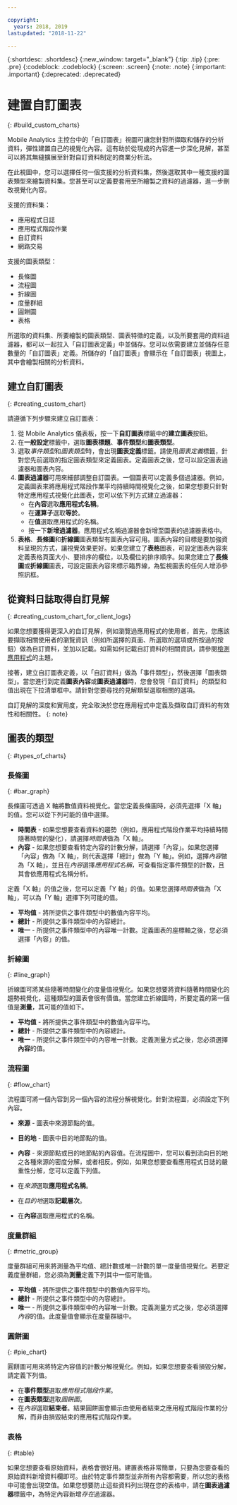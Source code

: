 ```yaml
---

copyright:
  years: 2018, 2019
lastupdated: "2018-11-22"

---
```


{:shortdesc: .shortdesc}
{:new_window: target="_blank"}
{:tip: .tip}
{:pre: .pre}
{:codeblock: .codeblock}
{:screen: .screen}
{:note: .note}
{:important: .important}
{:deprecated: .deprecated}

# 建置自訂圖表
{: #build_custom_charts}

Mobile Analytics 主控台中的「自訂圖表」視圖可讓您針對所擷取和儲存的分析資料，彈性建置自己的視覺化內容。這有助於從現成的內容進一步深化見解，甚至可以將其無縫擴展至針對自訂資料制定的商業分析法。

在此視圖中，您可以選擇任何一個支援的分析資料集，然後選取其中一種支援的圖表類型來繪製資料集。您甚至可以定義要套用至所繪製之資料的過濾器，進一步刪改視覺化內容。  

支援的資料集：
 * 應用程式日誌
 * 應用程式階段作業
 * 自訂資料
 * 網路交易
 
支援的圖表類型：
 * 長條圖
 * 流程圖
 * 折線圖
 * 度量群組 
 * 圓餅圖
 * 表格
 
所選取的資料集、所要繪製的圖表類型、圖表特徵的定義，以及所要套用的資料過濾器，都可以一起拉入「自訂圖表定義」中並儲存。您可以依需要建立並儲存任意數量的「自訂圖表」定義。所儲存的「自訂圖表」會顯示在「自訂圖表」視圖上，其中會繪製相關的分析資料。 

## 建立自訂圖表
{: #creating_custom_chart}

請遵循下列步驟來建立自訂圖表：

1.  從 Mobile Analytics 儀表板，按一下**自訂圖表**標籤中的**建立圖表**按鈕。
2.  在**一般設定**標籤中，選取**圖表標題**、**事件類型**和**圖表類型**。
3.  選取*事件類型*和*圖表類型*時，會出現**圖表定義**標籤。請使用*圖表定義*標籤，針對您先前選取的指定圖表類型來定義圖表。定義圖表之後，您可以設定圖表過濾器和圖表內容。
4.  **圖表過濾器**可用來細部調整自訂圖表。一個圖表可以定義多個過濾器。例如，定義圖表來將應用程式階段作業平均持續時間視覺化之後，如果您想要只針對特定應用程式視覺化此圖表，您可以依下列方式建立過濾器：
    * 在**內容**選取**應用程式名稱**。
    * 在**運算子**選取**等於**。
    * 在**值**選取應用程式的名稱。
    * 按一下**新增過濾器**。應用程式名稱過濾器會新增至圖表的過濾器表格中。
5.  **表格**、**長條圖**和**折線圖**圖表類型有圖表內容可用。圖表內容的目標是要加強資料呈現的方式，讓視覺效果更好。如果您建立了**表格**圖表，可設定圖表內容來定義表格頁面大小、要排序的欄位，以及欄位的排序順序。如果您建立了**長條圖**或**折線圖**圖表，可設定圖表內容來標示臨界線，為監視圖表的任何人增添參照訊框。

## 從資料日誌取得自訂見解
{: #creating_custom_chart_for_client_logs}    

如果您想要獲得更深入的自訂見解，例如瀏覽過應用程式的使用者，首先，您應該要擷取相關使用者的瀏覽資訊（例如所選擇的頁面、所選取的選項或所按過的按鈕）做為自訂資料，並加以記載。如需如何記載自訂資料的相關資訊，請參閱[檢測應用程式](/docs/services/mobilefoundation?topic=mobilefoundation-instrument_your_app#instrument_your_app)的主題。

接著，建立自訂圖表定義，以「自訂資料」做為「事件類型」，然後選擇「圖表類型」。當您進行到定義**圖表內容**或**圖表過濾器**時，您會發現「自訂資料」的類型和值出現在下拉清單框中。請針對您要尋找的見解類型選取相關的選項。  

自訂見解的深度和實用度，完全取決於您在應用程式中定義及擷取自訂資料的有效性和相關性。
{: note}

## 圖表的類型
{: #types_of_charts}

### 長條圖
{:  #bar_graph}

長條圖可透過 X 軸將數值資料視覺化。當您定義長條圖時，必須先選擇「X 軸」的值。您可以從下列可能的值中選擇。

* **時間表** - 如果您想要查看資料的趨勢（例如，應用程式階段作業平均持續時間隨著時間的變化），請選擇*時間表*做為「X 軸」。
* **內容** - 如果您想要查看特定內容的計數分解，請選擇「內容」。如果您選擇「內容」做為「X 軸」，則代表選擇「總計」做為「Y 軸」。例如，選擇*內容*做為「X 軸」，並且在*內容*選擇*應用程式名稱*，可查看指定事件類型的計數，且其會依應用程式名稱分析。

定義「X 軸」的值之後，您可以定義「Y 軸」的值。如果您選擇*時間表*做為「X 軸」，可以為「Y 軸」選擇下列可能的值。

* **平均值** - 將所提供之事件類型中的數值內容平均。
* **總計** - 所提供之事件類型中的內容總計。
* **唯一** - 所提供之事件類型中的內容唯一計數。定義圖表的座標軸之後，您必須選擇「內容」的值。

### 折線圖
{:  #line_graph}

折線圖可將某些隨著時間變化的度量值視覺化。如果您想要將資料隨著時間變化的趨勢視覺化，這種類型的圖表會很有價值。當您建立折線圖時，所要定義的第一個值是**測量**，其可能的值如下。

* **平均值** - 將所提供之事件類型中的數值內容平均。
* **總計** - 所提供之事件類型中的內容總計。
* **唯一** - 所提供之事件類型中的內容唯一計數。定義測量方式之後，您必須選擇**內容**的值。

### 流程圖
{:  #flow_chart}

流程圖可將一個內容到另一個內容的流程分解視覺化。針對流程圖，必須設定下列內容。

* **來源** - 圖表中來源節點的值。
* **目的地** - 圖表中目的地節點的值。
* **內容** - 來源節點或目的地節點的內容值。在流程圖中，您可以看到流向目的地之各種來源的密度分解，或者相反。例如，如果您想要查看應用程式日誌的嚴重性分解，您可以定義下列值。

* 在*來源*選取**應用程式名稱**。
* 在*目的地*選取**記載層次**。
* 在**內容**選取應用程式的名稱。

### 度量群組
{:  #metric_group}

度量群組可用來將測量為平均值、總計數或唯一計數的單一度量值視覺化。若要定義度量群組，您必須為**測量**定義下列其中一個可能值。

* **平均值** - 將所提供之事件類型中的數值內容平均。
* **總計** - 所提供之事件類型中的內容總計。
* **唯一** - 所提供之事件類型中的內容唯一計數。定義測量方式之後，您必須選擇*內容*的值。此度量值會顯示在度量群組中。

### 圓餅圖
{:  #pie_chart}

圓餅圖可用來將特定內容值的計數分解視覺化。例如，如果您想要查看損毀分解，請定義下列值。

* 在**事件類型**選取*應用程式階段作業*。
* 在**圖表類型**選取*圓餅圖*。
* 在*內容*選取**結束者**。結果圓餅圖會顯示由使用者結束之應用程式階段作業的分解，而非由損毀結束的應用程式階段作業。

### 表格
{:  #table}

如果您想要查看原始資料，表格會很好用。建置表格非常簡單，只要為您要查看的原始資料新增資料欄即可。由於特定事件類型並非所有內容都需要，所以您的表格中可能會出現空值。如果您想要防止這些資料列出現在您的表格中，請在**圖表過濾器**標籤中，為特定內容新增*存在*過濾器。

